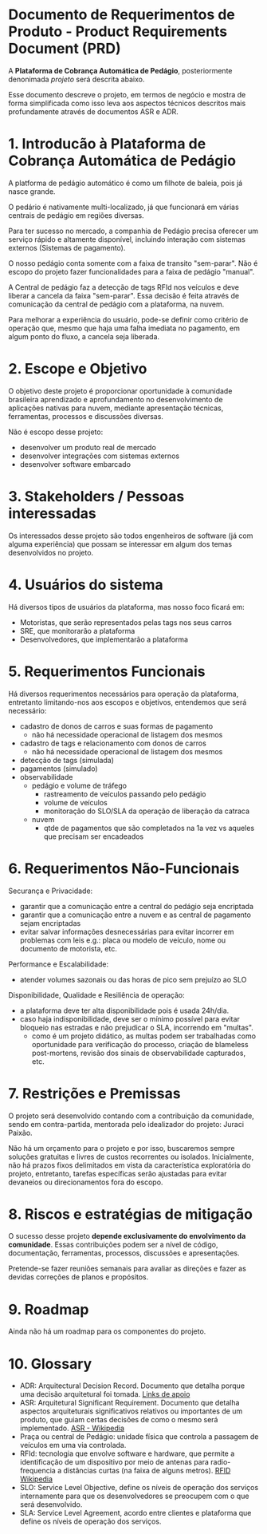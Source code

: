 # Documento de Requerimentos de Produto - Product Requirements Document (PRD)

A **Plataforma de Cobrança Automática de Pedágio**, posteriormente denonimada *projeto* será descrita abaixo.

Esse documento descreve o projeto, em termos de negócio e mostra de forma simplificada como isso leva aos aspectos técnicos descritos mais profundamente através de documentos ASR e ADR.

# 1. Introducão à Plataforma de Cobrança Automática de Pedágio

A platforma de pedágio automático é como um filhote de baleia, pois já nasce grande.

O pedário é nativamente multi-localizado, já que funcionará em várias centrais de pedágio em regiões diversas.

Para ter sucesso no mercado, a companhia de Pedágio precisa oferecer um serviço rápido e altamente disponível, incluindo interação com sistemas externos (Sistemas de pagamento).

O nosso pedágio conta somente com a faixa de transito "sem-parar".
Não é escopo do projeto fazer funcionalidades para a faixa de pedágio "manual".

A Central de pedágio faz a detecção de tags RFId nos veículos e deve liberar a cancela da faixa "sem-parar". Essa decisão é feita através de comunicação da central de pedágio com a plataforma, na nuvem.

Para melhorar a experiência do usuário, pode-se definir como critério de operação que, mesmo que haja uma falha imediata no pagamento, em algum ponto do fluxo, a cancela seja liberada.

# 2. Escope e Objetivo

O objetivo deste projeto é proporcionar oportunidade à comunidade brasileira aprendizado e aprofundamento no desenvolvimento de aplicações nativas para nuvem, mediante apresentação técnicas, ferramentas, processos e discussões diversas.

Não é escopo desse projeto:
- desenvolver um produto real de mercado
- desenvolver integrações com sistemas externos
- desenvolver software embarcado

# 3. Stakeholders / Pessoas interessadas

Os interessados desse projeto são todos engenheiros de software (já com alguma experiência) que possam se interessar em algum dos temas desenvolvidos no projeto.

# 4. Usuários do sistema

Há diversos tipos de usuários da plataforma, mas nosso foco ficará em:

- Motoristas, que serão representados pelas tags nos seus carros
- SRE, que monitorarão a plataforma
- Desenvolvedores, que implementarão a plataforma

# 5. Requerimentos Funcionais

Há diversos requerimentos necessários para operação da plataforma, entretanto limitando-nos aos escopos e objetivos, entendemos que será necessário:

- cadastro de donos de carros e suas formas de pagamento
  - não há necessidade operacional de listagem dos mesmos
- cadastro de tags e relacionamento com donos de carros
  - não há necessidade operacional de listagem dos mesmos
- detecção de tags (simulada)
- pagamentos (simulado)
- observabilidade
  - pedágio e volume de tráfego
    - rastreamento de veículos passando pelo pedágio
    - volume de veículos
    - monitoração do SLO/SLA da operação de liberação da catraca
  - nuvem
    - qtde de pagamentos que são completados na 1a vez vs aqueles que precisam ser encadeados

# 6. Requerimentos Não-Funcionais

Securança e Privacidade:

- garantir que a comunicação entre a central do pedágio seja encriptada
- garantir que a comunicação entre a nuvem e as central de pagamento sejam encriptadas
- evitar salvar informações desnecessárias para evitar incorrer em problemas com leis
  e.g.: placa ou modelo de veículo, nome ou documento de motorista, etc.

Performance e Escalabilidade:

- atender volumes sazonais ou das horas de pico sem prejuízo ao SLO

Disponibilidade, Qualidade e Resiliência de operação:

- a plataforma deve ter alta disponibilidade pois é usada 24h/dia.
- caso haja indisponibilidade, deve ser o mínimo possível para evitar bloqueio nas estradas e não prejudicar o SLA, incorrendo em "multas".
  - como é um projeto didático, as multas podem ser trabalhadas como oportunidade para verificação do processo, criação de blameless post-mortens, revisão dos sinais de observabilidade capturados, etc.

# 7. Restrições e Premissas

O projeto será desenvolvido contando com a contribuição da comunidade, sendo em contra-partida, mentorada pelo idealizador do projeto: Juraci Paixão.

Não há um orçamento para o projeto e por isso, buscaremos sempre soluções gratuitas e livres de custos recorrentes ou isolados.
Inicialmente, não há prazos fixos delimitados em vista da característica exploratória do projeto, entretanto, tarefas específicas serão ajustadas para evitar devaneios ou direcionamentos fora do escopo.

# 8. Riscos e estratégias de mitigação

O sucesso desse projeto **depende exclusivamente do envolvimento da comunidade**.
Essas contribuições podem ser a nível de código, documentação, ferramentas, processos,  discussões e apresentações.

Pretende-se fazer reuniões semanais para avaliar as direções e fazer as devidas correções de planos e propósitos.

# 9. Roadmap

Ainda não há um roadmap para os componentes do projeto.

# 10. Glossary

- ADR: Arquitectural Decision Record. Documento que detalha porque uma decisão arquitetural foi tomada. [Links de apoio](https://github.com/dose-na-nuvem/pedagio-docs/issues/1#issuecomment-1671899036)
- ASR: Arquitetural Significant Requirement. Documento que detalha aspectos arquiteturais significativos relativos ou importantes de um produto, que guiam certas decisões de como o mesmo será implementado. [ASR - Wikipedia](https://en.wikipedia.org/wiki/Architecturally_significant_requirements)
- Praça ou central de Pedágio: unidade física que controla a passagem de veículos em uma via controlada.
- RFId: tecnologia que envolve software e hardware, que permite a identificação de um dispositivo por meio de antenas para radio-frequencia a distâncias curtas (na faixa de alguns metros). [RFID Wikipedia](https://en.wikipedia.org/wiki/Radio-frequency_identification)
- SLO: Service Level Objective, define os níveis de operação dos serviços internamente para que os desenvolvedores se preocupem com o que será desenvolvido.
- SLA: Service Level Agreement, acordo entre clientes e plataforma que define os níveis de operação dos serviços.



